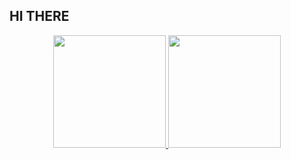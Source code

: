 ## HI THERE

<div align="center">
  <a href="https://github.com/dimitriezarel">
  <img height="180em" src="https://github-readme-stats.vercel.app/api username=dimitriezarel&show_icons=true&theme=midnight-purple&include_all_commits=true&count_private=true"/>
  <img height="180em" src="https://github-readme-stats.vercel.app/api/top-langs/?username=dimitriezarel&layout=compact&langs_count=7&theme=midnight-purple"/>
</div>
